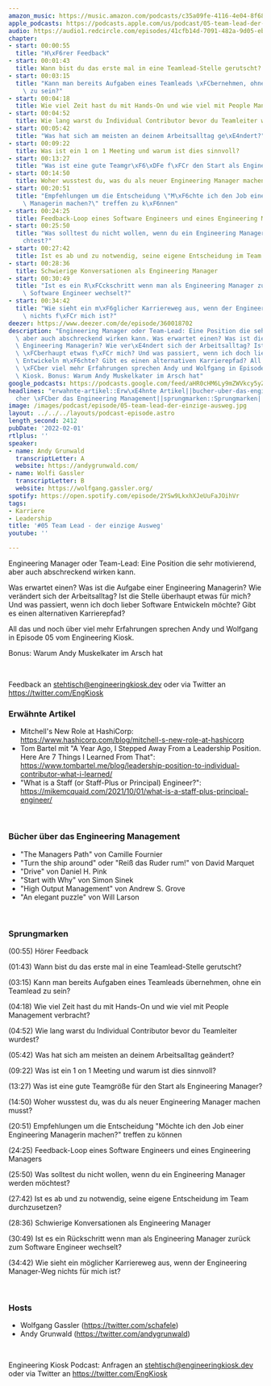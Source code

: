 ```yaml
---
amazon_music: https://music.amazon.com/podcasts/c35a09fe-4116-4e04-8f68-77d61b112e46/episodes/5ce79422-5b5a-45e1-baaf-ad0d414cd691/engineering-kiosk-05-team-lead---der-einzige-ausweg
apple_podcasts: https://podcasts.apple.com/us/podcast/05-team-lead-der-einzige-ausweg/id1603082924?i=1000549643155
audio: https://audio1.redcircle.com/episodes/41cfb14d-7091-482a-9d05-eb21219897ab/stream.mp3
chapter:
- start: 00:00:55
  title: "H\xF6rer Feedback"
- start: 00:01:43
  title: Wann bist du das erste mal in eine Teamlead-Stelle gerutscht?
- start: 00:03:15
  title: "Kann man bereits Aufgaben eines Teamleads \xFCbernehmen, ohne ein Teamlead\
    \ zu sein?"
- start: 00:04:18
  title: Wie viel Zeit hast du mit Hands-On und wie viel mit People Management verbracht?
- start: 00:04:52
  title: Wie lang warst du Individual Contributor bevor du Teamleiter wurdest?
- start: 00:05:42
  title: "Was hat sich am meisten an deinem Arbeitsalltag ge\xE4ndert?"
- start: 00:09:22
  title: Was ist ein 1 on 1 Meeting und warum ist dies sinnvoll?
- start: 00:13:27
  title: "Was ist eine gute Teamgr\xF6\xDFe f\xFCr den Start als Engineering Manager?"
- start: 00:14:50
  title: Woher wusstest du, was du als neuer Engineering Manager machen musst?
- start: 00:20:51
  title: "Empfehlungen um die Entscheidung \"M\xF6chte ich den Job einer Engineering\
    \ Managerin machen?\" treffen zu k\xF6nnen"
- start: 00:24:25
  title: Feedback-Loop eines Software Engineers und eines Engineering Managers
- start: 00:25:50
  title: "Was solltest du nicht wollen, wenn du ein Engineering Manager werden m\xF6\
    chtest?"
- start: 00:27:42
  title: Ist es ab und zu notwendig, seine eigene Entscheidung im Team durchzusetzen?
- start: 00:28:36
  title: Schwierige Konversationen als Engineering Manager
- start: 00:30:49
  title: "Ist es ein R\xFCckschritt wenn man als Engineering Manager zur\xFCck zum\
    \ Software Engineer wechselt?"
- start: 00:34:42
  title: "Wie sieht ein m\xF6glicher Karriereweg aus, wenn der Engineering Manager-Weg\
    \ nichts f\xFCr mich ist?"
deezer: https://www.deezer.com/de/episode/360018702
description: "Engineering Manager oder Team-Lead: Eine Position die sehr motivierend,\
  \ aber auch abschreckend wirken kann. Was erwartet einen? Was ist die Aufgabe einer\
  \ Engineering Managerin? Wie ver\xE4ndert sich der Arbeitsalltag? Ist die Stelle\
  \ \xFCberhaupt etwas f\xFCr mich? Und was passiert, wenn ich doch lieber Software\
  \ Entwickeln m\xF6chte? Gibt es einen alternativen Karrierepfad? All das und noch\
  \ \xFCber viel mehr Erfahrungen sprechen Andy und Wolfgang in Episode 05 vom Engineering\
  \ Kiosk. Bonus: Warum Andy Muskelkater im Arsch hat"
google_podcasts: https://podcasts.google.com/feed/aHR0cHM6Ly9mZWVkcy5yZWRjaXJjbGUuY29tLzBlY2ZkZmQ3LWZkYTEtNGMzZC05NTE1LTQ3NjcyN2Y5ZGY1ZQ/episode/NWY3ZmIxNzUtNDM4MS00ZGQ0LWEyMDctZDVlZjZjNjc5NzA2?sa=X&ved=0CAUQkfYCahcKEwi4xMSxj4L4AhUAAAAAHQAAAAAQNQ
headlines: "erwahnte-artikel::Erw\xE4hnte Artikel||bucher-uber-das-engineering-management::B\xFC\
  cher \xFCber das Engineering Management||sprungmarken::Sprungmarken||hosts::Hosts"
image: /images/podcast/episode/05-team-lead-der-einzige-ausweg.jpg
layout: ../../../layouts/podcast-episode.astro
length_second: 2412
pubDate: '2022-02-01'
rtlplus: ''
speaker:
- name: Andy Grunwald
  transcriptLetter: A
  website: https://andygrunwald.com/
- name: Wolfi Gassler
  transcriptLetter: B
  website: https://wolfgang.gassler.org/
spotify: https://open.spotify.com/episode/2YSw9LkxhXJeUuFaJOihVr
tags:
- Karriere
- Leadership
title: '#05 Team Lead - der einzige Ausweg'
youtube: ''

---
```

<p>Engineering Manager oder Team-Lead: Eine Position die sehr motivierend, aber auch abschreckend wirken kann.</p><p>Was erwartet einen? Was ist die Aufgabe einer Engineering Managerin? Wie verändert sich der Arbeitsalltag? Ist die Stelle überhaupt etwas für mich? Und was passiert, wenn ich doch lieber Software Entwickeln möchte? Gibt es einen alternativen Karrierepfad?</p><p>All das und noch über viel mehr Erfahrungen sprechen Andy und Wolfgang in Episode 05 vom Engineering Kiosk.</p><p>Bonus: Warum Andy Muskelkater im Arsch hat</p><p><br></p><p>Feedback an <a href="mailto:stehtisch@engineeringkiosk.dev" rel="nofollow">stehtisch@engineeringkiosk.dev</a> oder via Twitter an <a href="https://twitter.com/EngKiosk" rel="nofollow">https://twitter.com/EngKiosk</a></p><h3 id="erwahnte-artikel">Erwähnte Artikel</h3><ul><li>Mitchell&#39;s New Role at HashiCorp: <a href="https://www.hashicorp.com/blog/mitchell-s-new-role-at-hashicorp" rel="nofollow">https://www.hashicorp.com/blog/mitchell-s-new-role-at-hashicorp</a></li><li>Tom Bartel mit &#34;A Year Ago, I Stepped Away From a Leadership Position. Here Are 7 Things I Learned From That&#34;: <a href="https://www.tombartel.me/blog/leadership-position-to-individual-contributor-what-i-learned/" rel="nofollow">https://www.tombartel.me/blog/leadership-position-to-individual-contributor-what-i-learned/ </a></li><li>&#34;What is a Staff (or Staff-Plus or Principal) Engineer?&#34;: <a href="https://mikemcquaid.com/2021/10/01/what-is-a-staff-plus-principal-engineer/" rel="nofollow">https://mikemcquaid.com/2021/10/01/what-is-a-staff-plus-principal-engineer/ </a></li></ul><p><br></p><h3 id="bucher-uber-das-engineering-management">Bücher über das Engineering Management</h3><ul><li>&#34;The Managers Path&#34; von Camille Fournier</li><li>&#34;Turn the ship around&#34; oder &#34;Reiß das Ruder rum!&#34; von David Marquet</li><li>&#34;Drive&#34; von Daniel H. Pink</li><li>&#34;Start with Why&#34; von Simon Sinek</li><li>&#34;High Output Management&#34; von Andrew S. Grove</li><li>&#34;An elegant puzzle&#34; von Will Larson</li></ul><p><br></p><h3 id="sprungmarken">Sprungmarken</h3><p>(00:55) Hörer Feedback</p><p>(01:43) Wann bist du das erste mal in eine Teamlead-Stelle gerutscht?</p><p>(03:15) Kann man bereits Aufgaben eines Teamleads übernehmen, ohne ein Teamlead zu sein?</p><p>(04:18) Wie viel Zeit hast du mit Hands-On und wie viel mit People Management verbracht?</p><p>(04:52) Wie lang warst du Individual Contributor bevor du Teamleiter wurdest?</p><p>(05:42) Was hat sich am meisten an deinem Arbeitsalltag geändert?</p><p>(09:22) Was ist ein 1 on 1 Meeting und warum ist dies sinnvoll?</p><p>(13:27) Was ist eine gute Teamgröße für den Start als Engineering Manager?</p><p>(14:50) Woher wusstest du, was du als neuer Engineering Manager machen musst?</p><p>(20:51) Empfehlungen um die Entscheidung &#34;Möchte ich den Job einer Engineering Managerin machen?&#34; treffen zu können</p><p>(24:25) Feedback-Loop eines Software Engineers und eines Engineering Managers</p><p>(25:50) Was solltest du nicht wollen, wenn du ein Engineering Manager werden möchtest?</p><p>(27:42) Ist es ab und zu notwendig, seine eigene Entscheidung im Team durchzusetzen?</p><p>(28:36) Schwierige Konversationen als Engineering Manager</p><p>(30:49) Ist es ein Rückschritt wenn man als Engineering Manager zurück zum Software Engineer wechselt?</p><p>(34:42) Wie sieht ein möglicher Karriereweg aus, wenn der Engineering Manager-Weg nichts für mich ist?</p><p><br></p><h3 id="hosts">Hosts</h3><ul><li>Wolfgang Gassler (<a href="https://twitter.com/schafele" rel="nofollow">https://twitter.com/schafele</a>)</li><li>Andy Grunwald (<a href="https://twitter.com/andygrunwald" rel="nofollow">https://twitter.com/andygrunwald</a>)</li></ul><p><br></p><p>Engineering Kiosk Podcast: Anfragen an <a href="mailto:stehtisch@engineeringkiosk.dev" rel="nofollow">stehtisch@engineeringkiosk.dev</a> oder via Twitter an <a href="https://twitter.com/EngKiosk" rel="nofollow">https://twitter.com/EngKiosk</a></p>